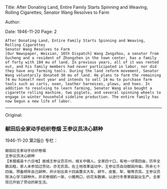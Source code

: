 Title: After Donating Land, Entire Family Starts Spinning and Weaving, Rolling Cigarettes; Senator Wang Resolves to Farm

Author:

Date: 1946-11-20
Page: 2

    After Donating Land, Entire Family Starts Spinning and Weaving, Rolling Cigarettes
    Senator Wang Resolves to Farm
    [Our Newspaper, Weixian, 16th Dispatch] Wang Zongzhou, a senator from Gucheng and a resident of Zhongzhen in the town center, has a family of forty with 104 mu of land. In previous years, all of it was rented out, and his family members had never participated in labor, nor did they have any farming tools. During the land reform movement, Senator Wang voluntarily donated 30 mu of land. He plans to farm the remaining 74 mu himself next year and intends to sell 14 mu to purchase farm tools such as carts, oxen, leather harnesses, plows, and hoes. In addition to resolving to learn farming, Senator Wang also bought a cigarette rolling machine, two piglets, and several spinning wheels to engage in winter household sideline production. The entire family has now begun a new life of labor.



<hr /> 

Original: 


### 献田后全家动手纺织卷烟  王参议员决心耕种

1946-11-20
第2版()
专栏：

    献田后全家动手纺织卷烟
    王参议员决心耕种
    【本报威县十六日电】故城王参议员宗州，城关中镇人。全家四十口，有地一顷零四亩，历年全数出租，家人未参加过劳动，亦无农具。在土地改革运动中，王参议员自动献田卅亩。所余七十四亩，预备明年自己耕种，并计划出卖十四亩置买大车、耕牛、皮套、犁、锄等农具。王参议员除决心学习耕种外，并买卷烟机一架，小猪两口，纺花车数辆，以进行冬季家庭副业生产。全家现已开始了劳动的新生活。
